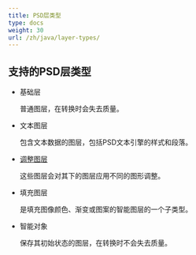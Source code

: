 ```yaml
---
title: PSD层类型
type: docs
weight: 30
url: /zh/java/layer-types/
---
```


## **支持的PSD层类型**

- 基础层

   普通图层，在转换时会失去质量。

- 文本图层

   包含文本数据的图层，包括PSD文本引擎的样式和段落。

- [调整图层](/zh/psd/java/layer-types/adjustment-layer/)

   这些图层会对其下的图层应用不同的图形调整。

- 填充图层

   是填充图像颜色、渐变或图案的智能图层的一个子类型。

- 智能对象

   保存其初始状态的图层，在转换时不会失去质量。
